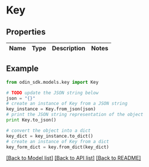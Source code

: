 # Key


## Properties

Name | Type | Description | Notes
------------ | ------------- | ------------- | -------------

## Example

```python
from odin_sdk.models.key import Key

# TODO update the JSON string below
json = "{}"
# create an instance of Key from a JSON string
key_instance = Key.from_json(json)
# print the JSON string representation of the object
print Key.to_json()

# convert the object into a dict
key_dict = key_instance.to_dict()
# create an instance of Key from a dict
key_form_dict = key.from_dict(key_dict)
```
[[Back to Model list]](../README.md#documentation-for-models) [[Back to API list]](../README.md#documentation-for-api-endpoints) [[Back to README]](../README.md)


